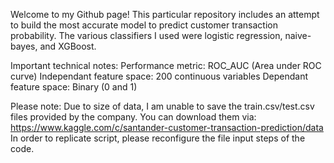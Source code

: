 Welcome to my Github page! This particular repository includes an attempt to build the most accurate model to predict customer transaction probability.
The various classifiers I used were logistic regression, naive-bayes, and XGBoost.

Important technical notes:
Performance metric: ROC_AUC (Area under ROC curve)
Independant feature space: 200 continuous variables
Dependant feature space: Binary (0 and 1)

Please note: Due to size of data, I am unable to save the train.csv/test.csv files provided by the company. You can download them via:
https://www.kaggle.com/c/santander-customer-transaction-prediction/data
In order to replicate script, please reconfigure the file input steps of the code.
